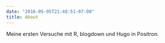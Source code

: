 ```yaml
---
date: "2016-05-05T21:48:51-07:00"
title: About
---
```

Meine ersten Versuche mit R, blogdown und Hugo in Positron.